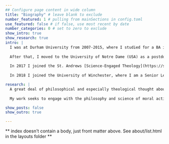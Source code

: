 ```yaml
---
## Configure page content in wide column
title: "Biography" # leave blank to exclude
number_featured: 1 # pulling from mainSections in config.toml
use_featured: false # if false, use most recent by date
number_categories: 0 # set to zero to exclude
show_intro: true
show_research: true
intro: |
  I was at Durham University from 2007-2015, where I studied for a BA in Philosophy and Theology followed by an MA and PhD in Theology and Religion. My supervisors were Professors [Chris Insole](https://www.durham.ac.uk/staff/christopher-insole/) and [Mark McIntosh](https://en.wikipedia.org/wiki/Mark_McIntosh). My thesis, 'A Defence of Theological Virtue Ethics', is available via [Durham etheses](http://etheses.dur.ac.uk/10957/). It forms the basis for my book of the same name, forthcoming in Bloomsbury Studies in Philosophy of Religion.
  
  After that, I moved to the University of Notre Dame (USA) as a postdoctoral scholar with the Center for Theology, Science and Human Flourishing. I was part of a team of theologians and anthropologists led by Professors [Agustín Fuentes](https://anthropology.princeton.edu/people/faculty/agustin-fuentes) and [Celia Deane-Drummond](https://www.theology.ox.ac.uk/people/professor-celia-deane-drummond). My research here focused on moral development in the context of human evolution.
  
  In 2017 I joined the St. Andrews [Science-Engaged Theology](https://set.wp.st-andrews.ac.uk/) project as one of a team of postdoctoral scholars located at different universities in Europe and the USA. I was based at the University of Leeds, where I worked with Professor [Mark Wynn](https://www.theology.ox.ac.uk/people/prof-mark-wynn) on theological and scientific accounts of emotion and rational agency. This is a project which continues in my current research.
  
  In 2018 I joined the University of Winchester, where I am a Senior Lecturer in the [Department of Philosophy, Religions and Liberal Arts](https://www.winchester.ac.uk/about-us/leadership-and-governance/our-faculties/hss/theologyreligionphilosophy/). I teach in Winchester's Institute for Value Studies and in Theology.

research: |
  A great deal of philosophical and especially theological thought about human nature holds that we are rational creatures. Great thinkers such as Aquinas and Kant treat reason as central not just to our own nature and actions but also to our relationship with God and the rest of creation. Philosophical critiques and recent research in psychology and neuroscience appears to cast doubt on this, suggesting that our apparent rationality is a 'veneer' that hides the unconscious processes and emotional or situational pressures which truly lie behind our judgements and actions.  
 
  My work seeks to engage with the philosophy and science of moral action to show that this apparent conflict is nothing of the sort. Philosophical, theological and scientific investigation each provide valuable and often mutually supporting insights into our moral natures. Together they suggest that our rational agency is not at odds with emotion or instinct - in fact it may even depend on them.

show_posts: false  
show_outro: true

---
```


** index doesn't contain a body, just front matter above.
See about/list.html in the layouts folder **